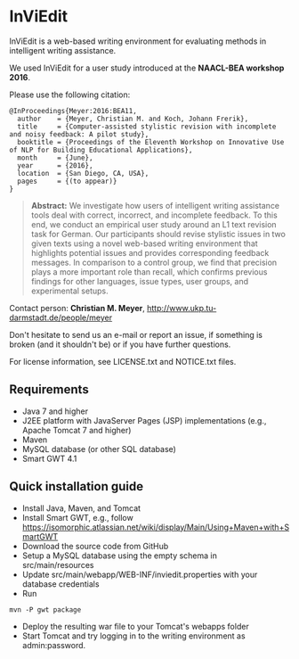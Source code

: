 # InViEdit

InViEdit is a web-based writing environment for evaluating methods in intelligent writing assistance.

We used InViEdit for a user study introduced at the **NAACL-BEA workshop 2016**. 

Please use the following citation:

```
@InProceedings{Meyer:2016:BEA11,
  author    = {Meyer, Christian M. and Koch, Johann Frerik},
  title     = {Computer-assisted stylistic revision with incomplete and noisy feedback: A pilot study},
  booktitle = {Proceedings of the Eleventh Workshop on Innovative Use of NLP for Building Educational Applications},
  month     = {June},
  year      = {2016},
  location  = {San Diego, CA, USA},
  pages     = {(to appear)}
}
```

> **Abstract:** We investigate how users of intelligent writing assistance tools deal with correct, incorrect, and incomplete feedback. To this end, we conduct an empirical user study around an L1 text revision task for German. Our participants should revise stylistic issues in two given texts using a novel web-based writing environment that highlights potential issues and provides corresponding feedback messages. In comparison to a control group, we find that precision plays a more important role than recall, which confirms previous findings for other languages, issue types, user groups, and experimental setups.


Contact person: **Christian M. Meyer**, http://www.ukp.tu-darmstadt.de/people/meyer

Don't hesitate to send us an e-mail or report an issue, if something is broken (and it shouldn't be) or if you have further questions.

For license information, see LICENSE.txt and NOTICE.txt files.

## Requirements

* Java 7 and higher
* J2EE platform with JavaServer Pages (JSP) implementations (e.g., Apache Tomcat 7 and higher)
* Maven
* MySQL database (or other SQL database)
* Smart GWT 4.1

## Quick installation guide

* Install Java, Maven, and Tomcat
* Install Smart GWT, e.g., follow https://isomorphic.atlassian.net/wiki/display/Main/Using+Maven+with+SmartGWT
* Download the source code from GitHub
* Setup a MySQL database using the empty schema in src/main/resources
* Update src/main/webapp/WEB-INF/inviedit.properties with your database credentials
* Run 
```
mvn -P gwt package
```
* Deploy the resulting war file to your Tomcat's webapps folder
* Start Tomcat and try logging in to the writing environment as admin:password.
